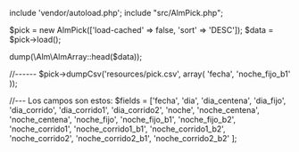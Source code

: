 include 'vendor/autoload.php';
include "src/AlmPick.php";

$pick = new AlmPick(['load-cached' => false, 'sort' => 'DESC']);
$data = $pick->load();

dump(\Alm\AlmArray::head($data));

//------
$pick->dumpCsv('resources/pick.csv', array(
    'fecha', 'noche_fijo_b1'
));


//--- Los campos son estos:
$fields = ['fecha', 
    'dia', 
    'dia_centena',
    'dia_fijo', 
    'dia_corrido', 
    'dia_corrido1', 
    'dia_corrido2', 
    'noche', 
    'noche_centena', 
    'noche_centena',
    'noche_fijo',
    'noche_fijo_b1',
    'noche_fijo_b2',
    'noche_corrido1', 
    'noche_corrido1_b1',
    'noche_corrido1_b2',
    'noche_corrido2',
    'noche_corrido2_b1', 
    'noche_corrido2_b2'
];
